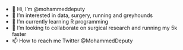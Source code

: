 - 👋 Hi, I’m @mohammeddeputy
- 👀 I’m interested in data, surgery, running and greyhounds
- 🌱 I’m currently learning R programming
- 💞️ I’m looking to collaborate on surgical research and running my 5k faster
- 📫 How to reach me Twitter @MohammedDeputy

<!---
mohammeddeputy/mohammeddeputy is a ✨ special ✨ repository because its `README.md` (this file) appears on your GitHub profile.
You can click the Preview link to take a look at your changes.
--->
